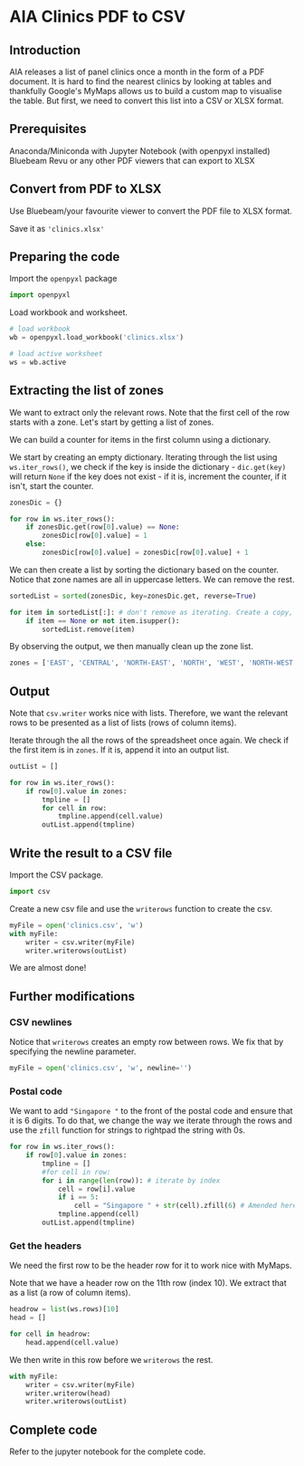 # AIA Clinics PDF to CSV

## Introduction

AIA releases a list of panel clinics once a month in the form of a PDF document. It is hard to find the nearest clinics by looking at tables and thankfully Google's MyMaps allows us to build a custom map to visualise the table. But first, we need to convert this list into a CSV or XLSX format.

## Prerequisites

Anaconda/Miniconda with Jupyter Notebook (with openpyxl installed)   
Bluebeam Revu or any other PDF viewers that can export to XLSX

## Convert from PDF to XLSX

Use Bluebeam/your favourite viewer to convert the PDF file to XLSX format.

Save it as `'clinics.xlsx'`

## Preparing the code

Import the `openpyxl` package

``` python
import openpyxl
```

Load workbook and worksheet.

``` python
# load workbook
wb = openpyxl.load_workbook('clinics.xlsx')

# load active worksheet
ws = wb.active
```

## Extracting the list of zones

We want to extract only the relevant rows. Note that the first cell of the row starts with a zone. Let's start by getting a list of zones.

We can build a counter for items in the first column using a dictionary.

We start by creating an empty dictionary. Iterating through the list using `ws.iter_rows()`, we check if the key is inside the dictionary - `dic.get(key)` will return `None` if the key does not exist - if it is, increment the counter, if it isn't, start the counter.

``` python
zonesDic = {}

for row in ws.iter_rows():
    if zonesDic.get(row[0].value) == None:
        zonesDic[row[0].value] = 1
    else:
        zonesDic[row[0].value] = zonesDic[row[0].value] + 1
```

We can then create a list by sorting the dictionary based on the counter. Notice that zone names are all in uppercase letters. We can remove the rest.

``` python
sortedList = sorted(zonesDic, key=zonesDic.get, reverse=True)

for item in sortedList[:]: # don't remove as iterating. Create a copy, iterate through that copy
    if item == None or not item.isupper():
        sortedList.remove(item)
```

By observing the output, we then manually clean up the zone list.

``` python
zones = ['EAST', 'CENTRAL', 'NORTH-EAST', 'NORTH', 'WEST', 'NORTH-WEST', 'CENTRAL-NORTH', 'CENTRAL-EAST', 'CITY', 'CENTRAL-SOUTH', 'SOUTH-WEST', 'CENTRAL-WEST', 'SOUTH']
```

## Output

Note that `csv.writer` works nice with lists. Therefore, we want the relevant rows to be presented as a list of lists (rows of column items).

Iterate through the all the rows of the spreadsheet once again. We check if the first item is in `zones`. If it is, append it into an output list.

``` python
outList = []

for row in ws.iter_rows():
    if row[0].value in zones:
        tmpline = []
        for cell in row:
            tmpline.append(cell.value)
        outList.append(tmpline)
```

## Write the result to a CSV file

Import the CSV package.

```python
import csv
```

Create a new csv file and use the `writerows` function to create the csv.

``` python
myFile = open('clinics.csv', 'w')
with myFile:
    writer = csv.writer(myFile)
    writer.writerows(outList)
```

We are almost done!

## Further modifications

### CSV newlines

Notice that `writerows` creates an empty row between rows. We fix that by specifying the newline parameter.

``` python
myFile = open('clinics.csv', 'w', newline='')
```

### Postal code

We want to add `"Singapore "` to the front of the postal code and ensure that it is 6 digits. To do that, we change the way we iterate through the rows and use the `zfill` function for strings to rightpad the string with 0s.

``` python
for row in ws.iter_rows():
    if row[0].value in zones:
        tmpline = []
        #for cell in row:
        for i in range(len(row)): # iterate by index
            cell = row[i].value
            if i == 5:
                cell = "Singapore " + str(cell).zfill(6) # Amended here
            tmpline.append(cell)
        outList.append(tmpline)
```

### Get the headers

We need the first row to be the header row for it to work nice with MyMaps.

Note that we have a header row on the 11th row (index 10). We extract that as a list (a row of column items).

``` python
headrow = list(ws.rows)[10]
head = []

for cell in headrow:
    head.append(cell.value)
```

We then write in this row before we `writerows` the rest.

``` python
with myFile:
    writer = csv.writer(myFile)
    writer.writerow(head)
    writer.writerows(outList)
```

## Complete code

Refer to the jupyter notebook for the complete code.
